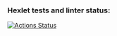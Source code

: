 ### Hexlet tests and linter status:
[![Actions Status](https://github.com/Sabdgec/qa-engineer-project-84/actions/workflows/hexlet-check.yml/badge.svg)](https://github.com/Sabdgec/qa-engineer-project-84/actions)